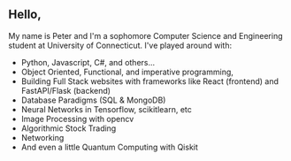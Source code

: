 ## Hello, 

My name is Peter and I'm a sophomore Computer Science and Engineering student at University of Connecticut. I've played around with:

* Python, Javascript, C#, and others...
* Object Oriented, Functional, and imperative programming,
* Building Full Stack websites with frameworks like React (frontend) and FastAPI/Flask (backend)
* Database Paradigms (SQL & MongoDB)
* Neural Networks in Tensorflow, scikitlearn, etc
* Image Processing with opencv
* Algorithmic Stock Trading 
* Networking 
* And even a little Quantum Computing with Qiskit





